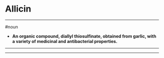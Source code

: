 # Allicin
---
#noun
- **An organic compound, diallyl thiosulfinate, obtained from garlic, with a variety of medicinal and antibacterial properties.**
---
---
